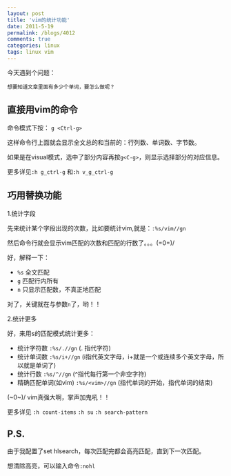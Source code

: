```yaml
---
layout: post
title: 'vim的统计功能'
date: 2011-5-19
permalink: /blogs/4012
comments: true
categories: linux
tags: linux vim
---
```


今天遇到个问题：

    想要知道文章里面有多少个单词，要怎么做呢？

## 直接用vim的命令

命令模式下按： `g <Ctrl-g>`

这样命令行上面就会显示全文总的和当前的：行列数、单词数、字节数。

如果是在visual模式，选中了部分内容再按`g<C-g>`，则显示选择部分的对应信息。

更多详见`:h g_ctrl-g` 和`:h v_g_ctrl-g`

<!--more-->

## 巧用替换功能

1.统计字段

先来统计某个字段出现的次数，比如要统计vim,就是：`:%s/vim//gn`

然后命令行就会显示vim匹配的次数和匹配的行数了。。。(=0=)/

好，解释一下：

- `%s` 全文匹配
- `g` 匹配行内所有
- `n` 只显示匹配数，不真正地匹配

对了，关键就在与参数`n`了，哟！！

2.统计更多

好，来用s的匹配模式统计更多：

- 统计字符数 `:%s/.//gn`  (. 指代字符)
- 统计单词数 `:%s/i+//gn`  (i指代英文字母，i+就是一个或连续多个英文字母，所以就是单词了)
- 统计行数 `:%s/^//gn`  (^指代每行第一个非空字符)
- 精确匹配单词(如vim) `:%s/<vim>//gn`  (指代单词的开始，指代单词的结束)

(~0~)/ vim真强大啊，掌声加鬼吼！！

更多详见 
`:h count-items`
`:h su`
`:h search-pattern`

## P.S.

由于我配置了set hlsearch，每次匹配完都会高亮匹配，直到下一次匹配。 

想清除高亮，可以输入命令`:nohl`
